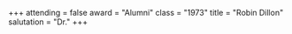 +++
attending  = false
award      = "Alumni"
class      = "1973"
title      = "Robin Dillon"
salutation = "Dr."
+++
